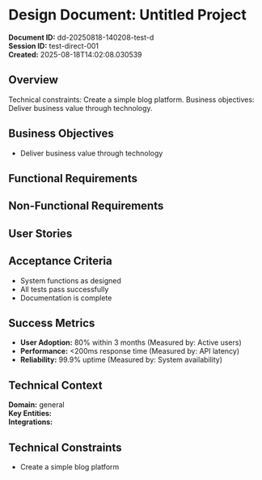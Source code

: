 # Design Document: Untitled Project

**Document ID:** dd-20250818-140208-test-d  
**Session ID:** test-direct-001  
**Created:** 2025-08-18T14:02:08.030539

## Overview
Technical constraints: Create a simple blog platform. Business objectives: Deliver business value through technology.

## Business Objectives
- Deliver business value through technology

## Functional Requirements

## Non-Functional Requirements

## User Stories
## Acceptance Criteria
- System functions as designed
- All tests pass successfully
- Documentation is complete

## Success Metrics
- **User Adoption:** 80% within 3 months (Measured by: Active users)
- **Performance:** <200ms response time (Measured by: API latency)
- **Reliability:** 99.9% uptime (Measured by: System availability)

## Technical Context
**Domain:** general  
**Key Entities:**   
**Integrations:** 

## Technical Constraints
- Create a simple blog platform
